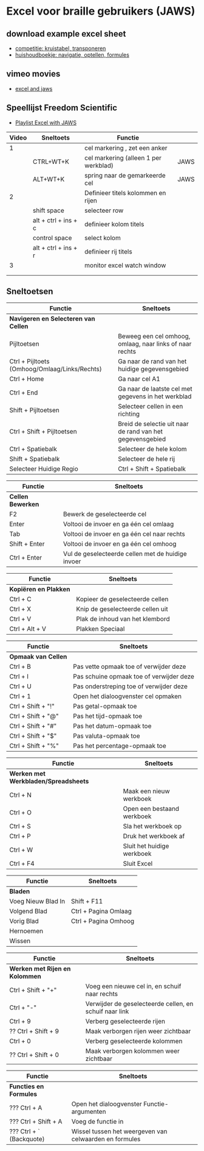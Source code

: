 # Excel voor braille gebruikers (JAWS)

## download example excel sheet
- [competitie: kruistabel, transponeren](documents\competitie.xlsx) 
- [huishoudboekje: navigatie, optellen, formules](documents\huishoudboekje.xlsx)

## vimeo movies
- [excel and jaws](https://vimeo.com/10661299)

## Speellijst Freedom Scientific

- [Playlist Excel with JAWS](https://www.youtube.com/playlist?list=PLk-npwu4WEBQdYMYTYimHr8fe42_hYpDa)


| Video | Sneltoets                        | Functie               |  |
|---|---------------------------------|------------------------|-----|
| 1 | | cel markering , zet een anker | |
| |CTRL+WT+K | cel markering (alleen 1 per werkblad) | JAWS |
| | ALT+WT+K | spring naar de gemarkeerde cel | JAWS |
|2| |Definieer titels kolommen en rijen|
| | shift space | selecteer row |
| | alt + ctrl + ins + c | definieer kolom titels |
| | control space | select kolom |
| | alt + ctrl + ins + r | definieer rij titels |
| 3 | | monitor excel watch window |
| | | |
| | | |

## Sneltoetsen

| Functie                           | Sneltoets               |
|-----------------------------------|------------------------|
| **Navigeren en Selecteren van Cellen** |                          |
| Pijltoetsen                        | Beweeg een cel omhoog, omlaag, naar links of naar rechts |
| Ctrl + Pijltoets (Omhoog/Omlaag/Links/Rechts) | Ga naar de rand van het huidige gegevensgebied |
| Ctrl + Home                        | Ga naar cel A1 |
| Ctrl + End                         | Ga naar de laatste cel met gegevens in het werkblad |
| Shift + Pijltoetsen                | Selecteer cellen in een richting |
| Ctrl + Shift + Pijltoetsen         | Breid de selectie uit naar de rand van het gegevensgebied |
| Ctrl + Spatiebalk                  | Selecteer de hele kolom |
| Shift + Spatiebalk                 | Selecteer de hele rij |
| Selecteer Huidige Regio                 | Ctrl + Shift + Spatiebalk          |

| Functie                           | Sneltoets               |
|-----------------------------------|------------------------|
| **Cellen Bewerken**                    |                          |
| F2                                | Bewerk de geselecteerde cel |
| Enter                             | Voltooi de invoer en ga één cel omlaag |
| Tab                               | Voltooi de invoer en ga één cel naar rechts |
| Shift + Enter                     | Voltooi de invoer en ga één cel omhoog |
| Ctrl + Enter                      | Vul de geselecteerde cellen met de huidige invoer |

| Functie                           | Sneltoets               |
|-----------------------------------|------------------------|
| **Kopiëren en Plakken**              |                          |
| Ctrl + C                          | Kopieer de geselecteerde cellen |
| Ctrl + X                          | Knip de geselecteerde cellen uit |
| Ctrl + V                          | Plak de inhoud van het klembord |
| Ctrl + Alt + V                    | Plakken Speciaal |


| Functie                           | Sneltoets               |
|-----------------------------------|------------------------|
| **Opmaak van Cellen**               |                          |
| Ctrl + B                          | Pas vette opmaak toe of verwijder deze |
| Ctrl + I                          | Pas schuine opmaak toe of verwijder deze |
| Ctrl + U                          | Pas onderstreping toe of verwijder deze |
| Ctrl + 1                          | Open het dialoogvenster cel opmaken |
| Ctrl + Shift + "!"                 | Pas getal-opmaak toe |
| Ctrl + Shift + "@"                | Pas het tijd-opmaak toe |
| Ctrl + Shift + "#"                | Pas het datum-opmaak toe |
| Ctrl + Shift + "$"                | Pas valuta-opmaak toe |
| Ctrl + Shift + "%"                | Pas het percentage-opmaak toe |

| Functie                           | Sneltoets               |
|-----------------------------------|------------------------|
| **Werken met Werkbladen/Spreadsheets**             |                          |
| Ctrl + N                          | Maak een nieuw werkboek |
| Ctrl + O                          | Open een bestaand werkboek |
| Ctrl + S                          | Sla het werkboek op |
| Ctrl + P                          | Druk het werkboek af |
| Ctrl + W                          | Sluit het huidige werkboek |
| Ctrl + F4                         | Sluit Excel |

| Functie                        | Sneltoets                      |
|-----------------------------------------|-----------------------------------|
| **Bladen**  | |
| Voeg Nieuw Blad In                      | Shift + F11 |
| Volgend Blad                            | Ctrl + Pagina Omlaag               |
| Vorig Blad                             | Ctrl + Pagina Omhoog                |
| Hernoemen| |
| Wissen | |

| Functie                           | Sneltoets               |
|-----------------------------------|------------------------|
| **Werken met Rijen en Kolommen**      |                          |
| Ctrl + Shift + "+"                | Voeg een nieuwe cel in, en schuif naar rechts |
| Ctrl + "-"                        | Verwijder de geselecteerde cellen, en schuif naar link |
| Ctrl + 9                          | Verberg geselecteerde rijen |
| ?? Ctrl + Shift + 9                  | Maak verborgen rijen weer zichtbaar |
| Ctrl + 0                          | Verberg geselecteerde kolommen |
| ?? Ctrl + Shift + 0                  | Maak verborgen kolommen weer zichtbaar |

| Functie                           | Sneltoets               |
|-----------------------------------|------------------------|
| **Functies en Formules**             |                          |
| ??? Ctrl + A                          | Open het dialoogvenster Functie-argumenten |
| ??? Ctrl + Shift + A                  | Voeg de functie in |
| ??? Ctrl + \` (Backquote)            | Wissel tussen het weergeven van celwaarden en formules |




